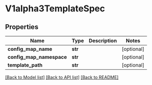 # V1alpha3TemplateSpec

## Properties
Name | Type | Description | Notes
------------ | ------------- | ------------- | -------------
**config_map_name** | **str** |  | [optional] 
**config_map_namespace** | **str** |  | [optional] 
**template_path** | **str** |  | [optional] 

[[Back to Model list]](../README.md#documentation-for-models) [[Back to API list]](../README.md#documentation-for-api-endpoints) [[Back to README]](../README.md)


